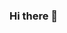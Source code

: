 ### Hi there 👋

<!--
**KodiPies/KodiPies** is a ✨ _special_ ✨ repository because its `README.md` (this file) appears on your GitHub profile.

Here are some ideas to get you started:

- 🔭 I’m currently working on ...
- 🌱 I’m currently learning ...
- 👯 I’m looking to collaborate on ...
- 🤔 I’m looking for help with ...
- 💬 Ask me about HTMl, CSS, JS
- 📫 How to reach me: ...
- 😄 Pronouns: ...
- ⚡ Fun fact: ...
-->
